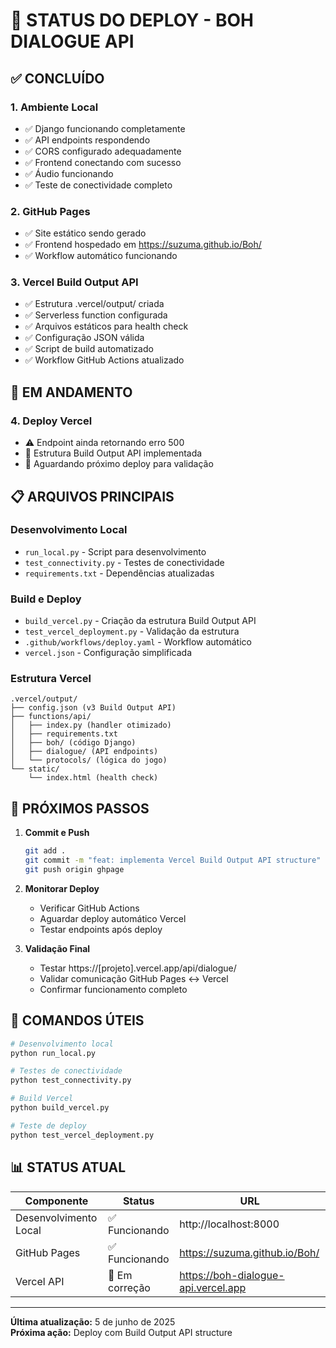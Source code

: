 # 🚀 STATUS DO DEPLOY - BOH DIALOGUE API

## ✅ CONCLUÍDO

### 1. **Ambiente Local**
- ✅ Django funcionando completamente
- ✅ API endpoints respondendo
- ✅ CORS configurado adequadamente
- ✅ Frontend conectando com sucesso
- ✅ Áudio funcionando
- ✅ Teste de conectividade completo

### 2. **GitHub Pages**
- ✅ Site estático sendo gerado
- ✅ Frontend hospedado em https://suzuma.github.io/Boh/
- ✅ Workflow automático funcionando

### 3. **Vercel Build Output API**
- ✅ Estrutura .vercel/output/ criada
- ✅ Serverless function configurada
- ✅ Arquivos estáticos para health check
- ✅ Configuração JSON válida
- ✅ Script de build automatizado
- ✅ Workflow GitHub Actions atualizado

## 🔄 EM ANDAMENTO

### 4. **Deploy Vercel**
- ⚠️ Endpoint ainda retornando erro 500
- 🔧 Estrutura Build Output API implementada
- 🔧 Aguardando próximo deploy para validação

## 📋 ARQUIVOS PRINCIPAIS

### Desenvolvimento Local
- `run_local.py` - Script para desenvolvimento
- `test_connectivity.py` - Testes de conectividade
- `requirements.txt` - Dependências atualizadas

### Build e Deploy
- `build_vercel.py` - Criação da estrutura Build Output API
- `test_vercel_deployment.py` - Validação da estrutura
- `.github/workflows/deploy.yaml` - Workflow automático
- `vercel.json` - Configuração simplificada

### Estrutura Vercel
```
.vercel/output/
├── config.json (v3 Build Output API)
├── functions/api/
│   ├── index.py (handler otimizado)
│   ├── requirements.txt
│   ├── boh/ (código Django)
│   ├── dialogue/ (API endpoints)
│   └── protocols/ (lógica do jogo)
└── static/
    └── index.html (health check)
```

## 🎯 PRÓXIMOS PASSOS

1. **Commit e Push**
   ```bash
   git add .
   git commit -m "feat: implementa Vercel Build Output API structure"
   git push origin ghpage
   ```

2. **Monitorar Deploy**
   - Verificar GitHub Actions
   - Aguardar deploy automático Vercel
   - Testar endpoints após deploy

3. **Validação Final**
   - Testar https://[projeto].vercel.app/api/dialogue/
   - Validar comunicação GitHub Pages ↔ Vercel
   - Confirmar funcionamento completo

## 🔧 COMANDOS ÚTEIS

```bash
# Desenvolvimento local
python run_local.py

# Testes de conectividade
python test_connectivity.py

# Build Vercel
python build_vercel.py

# Teste de deploy
python test_vercel_deployment.py
```

## 📊 STATUS ATUAL

| Componente            | Status        | URL                                 |
| --------------------- | ------------- | ----------------------------------- |
| Desenvolvimento Local | ✅ Funcionando | http://localhost:8000               |
| GitHub Pages          | ✅ Funcionando | https://suzuma.github.io/Boh/       |
| Vercel API            | 🔄 Em correção | https://boh-dialogue-api.vercel.app |

---

**Última atualização:** 5 de junho de 2025  
**Próxima ação:** Deploy com Build Output API structure
